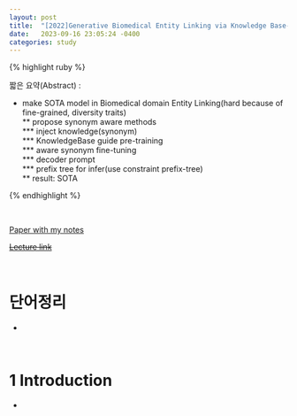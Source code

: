```yaml
---
layout: post
title:  "[2022]Generative Biomedical Entity Linking via Knowledge Base-Guided Pre-training and Synonyms-Aware Fine-tuning"
date:   2023-09-16 23:05:24 -0400
categories: study
---
```







{% highlight ruby %}


짧은 요약(Abstract) :   
* make SOTA model in Biomedical domain Entity Linking(hard because of fine-grained, diversity traits)  
** propose synonym aware methods  
*** inject knowledge(synonym)  
*** KnowledgeBase guide pre-training  
*** aware synonym fine-tuning  
*** decoder prompt  
*** prefix tree for infer(use constraint prefix-tree)  
** result: SOTA  


{% endhighlight %}  

<br/>


[Paper with my notes](https://drive.google.com/drive/folders/1rs4KY3UNxIYdmqGBAxq7NDR7IzJ3aJYv?usp=sharing)  


[~~Lecture link~~]()  

<br/>

# 단어정리  
* 







<br/>

# 1 Introduction  
* 